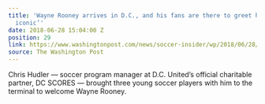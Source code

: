 ```yaml
---
title: 'Wayne Rooney arrives in D.C., and his fans are there to greet him: ‘This is
  iconic’'
date: 2018-06-28 15:04:00 Z
position: 29
link: https://www.washingtonpost.com/news/soccer-insider/wp/2018/06/28/wayne-rooney-arrives-in-d-c-and-his-fans-are-there-to-greet-him-this-is-iconic/?noredirect=on&utm_term=.9a76fd678738
source: The Washington Post
---
```


Chris Hudler — soccer program manager at D.C. United’s official charitable partner, DC SCORES — brought three young soccer players with him to the terminal to welcome Wayne Rooney.